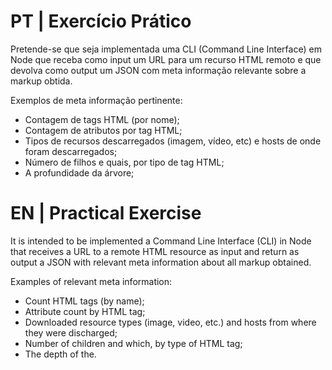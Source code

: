 PT |
Exercício Prático
==============================

Pretende-se que seja implementada uma CLI (Command Line Interface) em Node que
receba como input um URL para um recurso HTML remoto e que devolva como output
um JSON com meta informação relevante sobre a markup obtida.

Exemplos de meta informação pertinente:

* Contagem de tags HTML (por nome);
* Contagem de atributos por tag HTML;
* Tipos de recursos descarregados (imagem, vídeo, etc) e hosts de onde foram
  descarregados;
* Número de filhos e quais, por tipo de tag HTML;
* A profundidade da árvore;


EN |
Practical Exercise
==============================

It is intended to be implemented a Command Line Interface (CLI) in Node that
receives a URL to a remote HTML resource as input and return as output
a JSON with relevant meta information about all markup obtained.

Examples of relevant meta information:

* Count HTML tags (by name);
* Attribute count by HTML tag;
* Downloaded resource types (image, video, etc.) and hosts from where they were
discharged;
* Number of children and which, by type of HTML tag;
* The depth of the.
